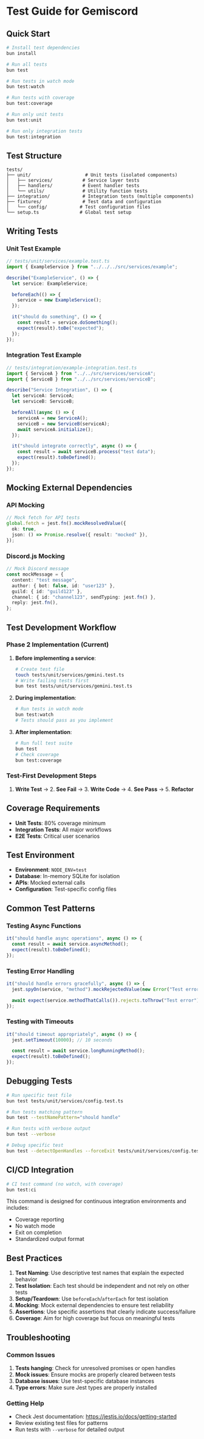 # Test Guide for Gemiscord

## Quick Start

```bash
# Install test dependencies
bun install

# Run all tests
bun test

# Run tests in watch mode
bun test:watch

# Run tests with coverage
bun test:coverage

# Run only unit tests
bun test:unit

# Run only integration tests
bun test:integration
```

## Test Structure

```
tests/
├── unit/                    # Unit tests (isolated components)
│   ├── services/           # Service layer tests
│   ├── handlers/           # Event handler tests
│   └── utils/              # Utility function tests
├── integration/            # Integration tests (multiple components)
├── fixtures/               # Test data and configuration
│   └── config/            # Test configuration files
└── setup.ts               # Global test setup
```

## Writing Tests

### Unit Test Example

```typescript
// tests/unit/services/example.test.ts
import { ExampleService } from "../../../src/services/example";

describe("ExampleService", () => {
  let service: ExampleService;

  beforeEach(() => {
    service = new ExampleService();
  });

  it("should do something", () => {
    const result = service.doSomething();
    expect(result).toBe("expected");
  });
});
```

### Integration Test Example

```typescript
// tests/integration/example-integration.test.ts
import { ServiceA } from "../../src/services/serviceA";
import { ServiceB } from "../../src/services/serviceB";

describe("Service Integration", () => {
  let serviceA: ServiceA;
  let serviceB: ServiceB;

  beforeAll(async () => {
    serviceA = new ServiceA();
    serviceB = new ServiceB(serviceA);
    await serviceA.initialize();
  });

  it("should integrate correctly", async () => {
    const result = await serviceB.process("test data");
    expect(result).toBeDefined();
  });
});
```

## Mocking External Dependencies

### API Mocking

```typescript
// Mock fetch for API tests
global.fetch = jest.fn().mockResolvedValue({
  ok: true,
  json: () => Promise.resolve({ result: "mocked" }),
});
```

### Discord.js Mocking

```typescript
// Mock Discord message
const mockMessage = {
  content: "test message",
  author: { bot: false, id: "user123" },
  guild: { id: "guild123" },
  channel: { id: "channel123", sendTyping: jest.fn() },
  reply: jest.fn(),
};
```

## Test Development Workflow

### Phase 2 Implementation (Current)

1. **Before implementing a service**:

   ```bash
   # Create test file
   touch tests/unit/services/gemini.test.ts
   # Write failing tests first
   bun test tests/unit/services/gemini.test.ts
   ```

2. **During implementation**:

   ```bash
   # Run tests in watch mode
   bun test:watch
   # Tests should pass as you implement
   ```

3. **After implementation**:
   ```bash
   # Run full test suite
   bun test
   # Check coverage
   bun test:coverage
   ```

### Test-First Development Steps

1. **Write Test** → 2. **See Fail** → 3. **Write Code** → 4. **See Pass** → 5. **Refactor**

## Coverage Requirements

- **Unit Tests**: 80% coverage minimum
- **Integration Tests**: All major workflows
- **E2E Tests**: Critical user scenarios

## Test Environment

- **Environment**: `NODE_ENV=test`
- **Database**: In-memory SQLite for isolation
- **APIs**: Mocked external calls
- **Configuration**: Test-specific config files

## Common Test Patterns

### Testing Async Functions

```typescript
it("should handle async operations", async () => {
  const result = await service.asyncMethod();
  expect(result).toBeDefined();
});
```

### Testing Error Handling

```typescript
it("should handle errors gracefully", async () => {
  jest.spyOn(service, "method").mockRejectedValue(new Error("Test error"));

  await expect(service.methodThatCalls()).rejects.toThrow("Test error");
});
```

### Testing with Timeouts

```typescript
it("should timeout appropriately", async () => {
  jest.setTimeout(10000); // 10 seconds

  const result = await service.longRunningMethod();
  expect(result).toBeDefined();
});
```

## Debugging Tests

```bash
# Run specific test file
bun test tests/unit/services/config.test.ts

# Run tests matching pattern
bun test --testNamePattern="should handle"

# Run tests with verbose output
bun test --verbose

# Debug specific test
bun test --detectOpenHandles --forceExit tests/unit/services/config.test.ts
```

## CI/CD Integration

```bash
# CI test command (no watch, with coverage)
bun test:ci
```

This command is designed for continuous integration environments and includes:

- Coverage reporting
- No watch mode
- Exit on completion
- Standardized output format

## Best Practices

1. **Test Naming**: Use descriptive test names that explain the expected behavior
2. **Test Isolation**: Each test should be independent and not rely on other tests
3. **Setup/Teardown**: Use `beforeEach`/`afterEach` for test isolation
4. **Mocking**: Mock external dependencies to ensure test reliability
5. **Assertions**: Use specific assertions that clearly indicate success/failure
6. **Coverage**: Aim for high coverage but focus on meaningful tests

## Troubleshooting

### Common Issues

1. **Tests hanging**: Check for unresolved promises or open handles
2. **Mock issues**: Ensure mocks are properly cleared between tests
3. **Database issues**: Use test-specific database instances
4. **Type errors**: Make sure Jest types are properly installed

### Getting Help

- Check Jest documentation: https://jestjs.io/docs/getting-started
- Review existing test files for patterns
- Run tests with `--verbose` for detailed output
